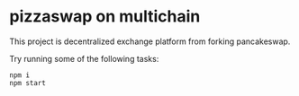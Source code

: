 # pizzaswap on multichain

This project is decentralized exchange platform from forking pancakeswap.

Try running some of the following tasks:


```shell
npm i
npm start
```
